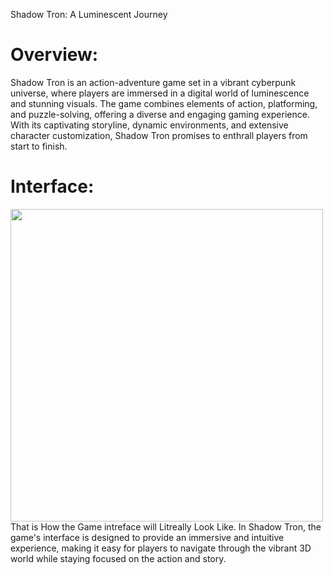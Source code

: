 Shadow Tron: A Luminescent Journey
<h1>Overview:</h1>
Shadow Tron is an action-adventure game set in a vibrant cyberpunk universe, where players are immersed in a digital world of luminescence and stunning visuals. The game combines elements of action, platforming, and puzzle-solving, offering a diverse and engaging gaming experience. With its captivating storyline, dynamic environments, and extensive character customization, Shadow Tron promises to enthrall players from start to finish.
<h1>Interface:</h1>
<img scr="<a href="https://ibb.co/MRZqNxY"><img src="https://i.ibb.co/kh5YcsR/Ai-Image-A-game-sci-UI-start-up-page-with-other-necessary-page-e4a48b38-5748-45cd-970a-73bd2d6afe4e.png" width="500px" height="500px">
That is How the Game intreface will Litreally Look Like.
In Shadow Tron, the game's interface is designed to provide an immersive and intuitive experience, making it easy for players to navigate through the vibrant 3D world while staying focused on the action and story.
